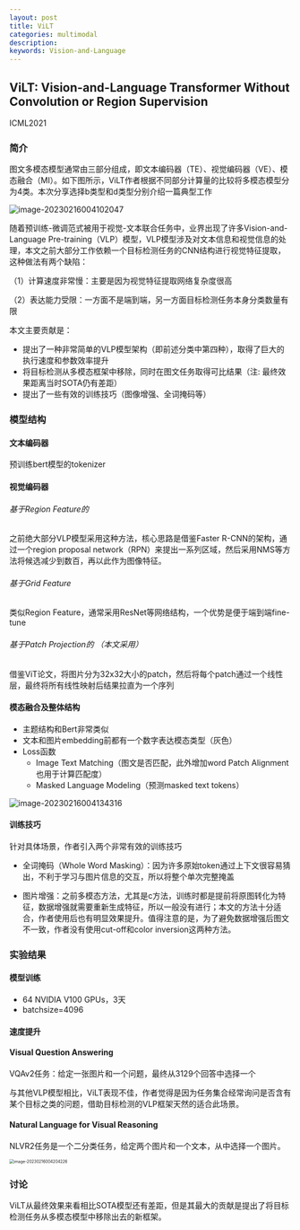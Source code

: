 ```yaml
---
layout: post
title: ViLT
categories: multimodal 
description:
keywords: Vision-and-Language
---
```


## ViLT: Vision-and-Language Transformer Without Convolution or Region Supervision

ICML2021

### 简介

图文多模态模型通常由三部分组成，即文本编码器（TE）、视觉编码器（VE）、模态融合（MI）。如下图所示，ViLT作者根据不同部分计算量的比较将多模态模型分为4类。本次分享选择b类型和d类型分别介绍一篇典型工作

![image-20230216004102047](http://pic.inoodles.online/imgimage-20230216004102047.png)

随着预训练-微调范式被用于视觉-文本联合任务中，业界出现了许多Vision-and-Language Pre-training（VLP）模型，VLP模型涉及对文本信息和视觉信息的处理，本文之前大部分工作依赖一个目标检测任务的CNN结构进行视觉特征提取，这种做法有两个缺陷：

（1）计算速度非常慢：主要是因为视觉特征提取网络复杂度很高

（2）表达能力受限：一方面不是端到端，另一方面目标检测任务本身分类数量有限

本文主要贡献是：

- 提出了一种非常简单的VLP模型架构（即前述分类中第四种），取得了巨大的执行速度和参数效率提升
- 将目标检测从多模态框架中移除，同时在图文任务取得可比结果（注: 最终效果距离当时SOTA仍有差距）
- 提出了一些有效的训练技巧（图像增强、全词掩码等）



### 模型结构

#### 文本编码器

预训练bert模型的tokenizer

#### 视觉编码器

###### 基于Region Feature的

之前绝大部分VLP模型采用这种方法，核心思路是借鉴Faster R-CNN的架构，通过一个region proposal network（RPN）来提出一系列区域，然后采用NMS等方法将候选减少到数百，再以此作为图像特征。

###### 基于Grid Feature

类似Region Feature，通常采用ResNet等网络结构，一个优势是便于端到端fine-tune

###### 基于Patch Projection的 （本文采用）

借鉴ViT论文，将图片分为32x32大小的patch，然后将每个patch通过一个线性层，最终将所有线性映射后结果拉直为一个序列

#### 模态融合及整体结构

- 主题结构和Bert非常类似
- 文本和图片embedding前都有一个数字表达模态类型（灰色）
- Loss函数
  - Image Text Matching（图文是否匹配，此外增加word Patch Alignment也用于计算匹配度）
  - Masked Language Modeling（预测masked text tokens）

![image-20230216004134316](http://pic.inoodles.online/imgimage-20230216004134316.png)

#### 训练技巧

针对具体场景，作者引入两个非常有效的训练技巧

- 全词掩码（Whole Word Masking）：因为许多原始token通过上下文很容易猜出，不利于学习与图片信息的交互，所以将整个单次完整掩盖

- 图片增强：之前多模态方法，尤其是c方法，训练时都是提前将原图转化为特征，数据增强就需要重新生成特征，所以一般没有进行；本文的方法十分适合，作者使用后也有明显效果提升。值得注意的是，为了避免数据增强后图文不一致，作者没有使用cut-off和color inversion这两种方法。

### 实验结果

#### 模型训练

- 64 NVIDIA V100 GPUs，3天
- batchsize=4096

#### 速度提升

#### Visual Question Answering

VQAv2任务：给定一张图片和一个问题，最终从3129个回答中选择一个

与其他VLP模型相比，ViLT表现不佳，作者觉得是因为任务集合经常询问是否含有某个目标之类的问题，借助目标检测的VLP框架天然的适合此场景。

#### Natural Language for Visual Reasoning

NLVR2任务是一个二分类任务，给定两个图片和一个文本，从中选择一个图片。

<img src="http://pic.inoodles.online/imgimage-20230216004204226.png" alt="image-20230216004204226" style="zoom:50%;" />

### 讨论

ViLT从最终效果来看相比SOTA模型还有差距，但是其最大的贡献是提出了将目标检测任务从多模态模型中移除出去的新框架。

